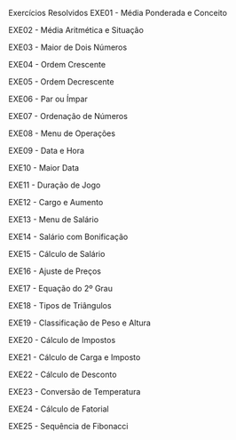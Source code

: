 Exercícios Resolvidos
EXE01 - Média Ponderada e Conceito


EXE02 - Média Aritmética e Situação


EXE03 - Maior de Dois Números


EXE04 - Ordem Crescente


EXE05 - Ordem Decrescente


EXE06 - Par ou Ímpar


EXE07 - Ordenação de Números


EXE08 - Menu de Operações

EXE09 - Data e Hora


EXE10 - Maior Data


EXE11 - Duração de Jogo


EXE12 - Cargo e Aumento


EXE13 - Menu de Salário


EXE14 - Salário com Bonificação


EXE15 - Cálculo de Salário


EXE16 - Ajuste de Preços


EXE17 - Equação do 2º Grau


EXE18 - Tipos de Triângulos


EXE19 - Classificação de Peso e Altura


EXE20 - Cálculo de Impostos


EXE21 - Cálculo de Carga e Imposto


EXE22 - Cálculo de Desconto


EXE23 - Conversão de Temperatura


EXE24 - Cálculo de Fatorial


EXE25 - Sequência de Fibonacci
